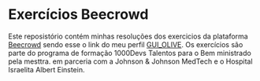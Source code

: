 # Exercícios Beecrowd

Este reposistório contém minhas resoluções dos exercicios da plataforma [Beecrowd](https://www.beecrowd.com.br/judge/pt/login) sendo esse o link do meu perfil [GUI_OLIVE](https://www.beecrowd.com.br/judge/pt/users/statistics/866127). Os exercícios são parte do programa de formação 1000Devs Talentos para o Bem ministrado pela mesttra. em parceria com a Johnson & Johnson MedTech e o Hospital Israelita Albert Einstein.
